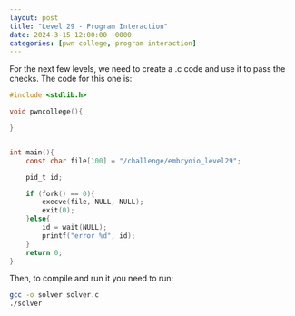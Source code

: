 ```yaml
---
layout: post
title: "Level 29 - Program Interaction"
date: 2024-3-15 12:00:00 -0000
categories: [pwn college, program interaction]
---
```

For the next few levels, we need to create a .c code and use it to pass the checks.
The code for this one is:
```c
#include <stdlib.h>

void pwncollege(){

}


int main(){
    const char file[100] = "/challenge/embryoio_level29";

    pid_t id;

    if (fork() == 0){
        execve(file, NULL, NULL);
        exit(0);
    }else{
        id = wait(NULL);
        printf("error %d", id);
    }
    return 0;
}
```
Then, to compile and run it you need to run:
```bash
gcc -o solver solver.c
./solver
```
